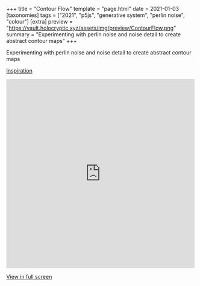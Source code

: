 +++
title = "Contour Flow"
template = "page.html"
date = 2021-01-03
[taxonomies]
tags = ["2021", "p5js", "generative system", "perlin noise", "colour"]
[extra]
preview = "https://vault.holocryptic.xyz/assets/img/preview/ContourFlow.png"
summary = "Experimenting with perlin noise and noise detail to create abstract contour maps"
+++

Experimenting with perlin noise and noise detail to create abstract contour maps

<a target=_blank href="https://youtu.be/1-QXuR-XX_s">Inspiration</a>

<embed
type="text/html"
src="https://vault.holocryptic.xyz/src/2021/ContourFlow"
width="500"
height="500"
/>

<a target=_blank href="https://vault.holocryptic.xyz/src/2021/ContourFlow">View in full screen</a>
